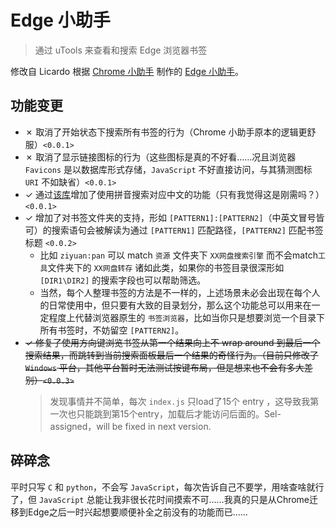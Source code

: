 # Edge 小助手

> 通过 uTools 来查看和搜索 Edge 浏览器书签

修改自 Licardo 根据 [Chrome 小助手](https://github.com/in3102/utools-chrome_helper) 制作的 [Edge 小助手](https://github.com/L1cardo/Edge-Helper-uTools)。

## 功能变更

+ ✗ 取消了开始状态下搜索所有书签的行为（Chrome 小助手原本的逻辑更舒服）`<0.0.1>`
+ ✗ 取消了显示链接图标的行为（这些图标是真的不好看……况且浏览器 `Favicons` 是以数据库形式存储，`JavaScript` 不好直接访问，与其猜测图标 `URI` 不如缺省）`<0.0.1>`
+ ✓ 通过[该库](https://github.com/sxei/pinyinjs)增加了使用拼音搜索对应中文的功能（只有我觉得这是刚需吗？）`<0.0.1>`
+ ✓ 增加了对书签文件夹的支持，形如 `[PATTERN1]:[PATTERN2]`（中英文冒号皆可）的搜索语句会被解读为通过 `[PATTERN1]` 匹配路径，`[PATTERN2]` 匹配书签标题 `<0.0.2>`
    + 比如 `ziyuan:pan` 可以 match `资源` 文件夹下 `XX网盘搜索引擎` 而不会match`工具`文件夹下的 `XX网盘转存` 诸如此类，如果你的书签目录很深形如 `[DIR1\DIR2]` 的搜索字段也可以帮助筛选。
    + 当然，每个人整理书签的方法是不一样的，上述场景未必会出现在每个人的日常使用中，但只要有大致的目录划分，那么这个功能总可以用来在一定程度上代替浏览器原生的 `书签浏览器`，比如当你只是想要浏览一个目录下所有书签时，不妨留空 `[PATTERN2]`。
+ ~~✓ 修复了使用方向键浏览书签从第一个结果向上不 wrap around 到最后一个搜索结果，而跳转到当前搜索面板最后一个结果的奇怪行为。（目前只修改了 `Windows` 平台，其他平台暂时无法测试按键布局，但是想来也不会有多大差别）`<0.0.3>`~~
    > 发现事情并不简单，每次 `index.js` 只load了15个 entry ，这导致我第一次也只能跳到第15个entry，加载后才能访问后面的。Sel-assigned，will be fixed in next version.


## 碎碎念

平时只写 `C` 和 `python`，不会写 `JavaScript`，每次告诉自己不要学，用啥查啥就行了，但 `JavaScript` 总能让我非很长花时间摸索不可……我真的只是从Chrome迁移到Edge之后一时兴起想要顺便补全之前没有的功能而已……